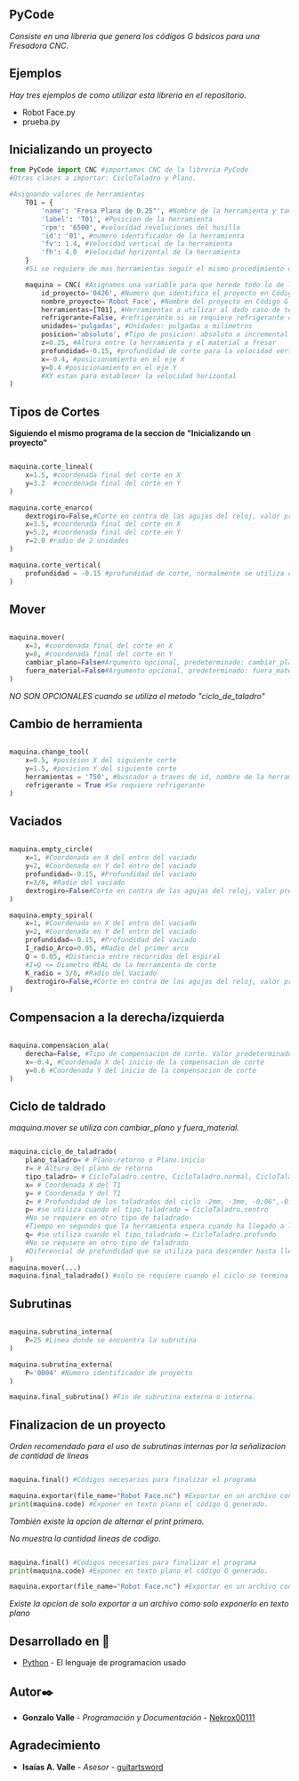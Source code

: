 ## PyCode

_Consiste en una libreria que genera los códigos G básicos para una Fresadora CNC._

## Ejemplos

_Hay tres ejemplos de como utilizar esta libreria en el repositorio._

* Robot Face.py
* prueba.py

## Inicializando un proyecto

``` python
from PyCode import CNC #importamos CNC de la libreria PyCode
#Otras clases a importar: CicloTaladro y Plano.

#Asignando valores de herramientas
    T01 = {
        'name': 'Fresa Plana de 0.25"', #Nombre de la herramienta y tamaño
        'label': 'T01', #Posicion de la herramienta
        'rpm': '6500', #velocidad revoluciones del husillo 
        'id': '01', #numero identificador de la herramienta
        'fv': 1.4, #Velocidad vertical de la herramienta
        'fh': 4.0  #Velocidad horizontal de la herramienta
    }
    #Si se requiere de mas herramientas seguir el mismo procedimiento de T01 y cambiarle numero, id y label.

    maquina = CNC( #Asignamos una variable para que herede todo lo de la clase CNC
        id_proyecto='0426', #Numero que identifica el proyecto en Código G
        nombre_proyecto='Robot Face', #Nombre del proyecto en Código G
        herramientas=[T01], #Herramientas a utilizar al dado caso de tener mas herramientas = [T01,T02,...]
        refrigerante=False, #refrigerante si se requiere refrigerante o no,(Valor predeterminado False "Apagado")
        unidades='pulgadas', #Unidades: pulgadas o milimetros
        posicion='absoluto', #Tipo de posicion: absoluto o incremental
        z=0.25, #Altura entre la herramienta y el material a fresar 
        profundidad=-0.15, #profundidad de corte para la velocidad vertical
        x=-0.4, #posicionamiento en el eje X
        y=0.4 #posicionamiento en el eje Y
        #XY estan para establecer la velocidad horizontal
)
```

## Tipos de Cortes
**Siguiendo el mismo programa de la seccion de "Inicializando un proyecto"**

``` python

maquina.corte_lineal(
    x=1.5, #coordenada final del corte en X
    y=3.2  #coordenada final del corte en Y
)

maquina.corte_enarco(
    dextrogiro=False,#Corte en contra de las agujas del reloj, valor predeterminado True (Con las agujas del reloj)
    x=3.5, #coordenada final del corte en X
    y=5.2, #coordenada final del corte en Y
    r=2.0 #radio de 2 unidades
)

maquina.corte_vertical(
    profundidad = -0.15 #profundidad de corte, normalmente se utiliza con el metodo de mover.
)

```
## Mover
``` python

maquina.mover(
    x=3, #coordenada final del corte en X
    y=0, #coordenada final del corte en Y
    cambiar_plano=False#Argumento opcional, predeterminado: cambiar_plano=False.  
    fuera_material=False#Argumento opcional, predeterminado: fuera_material=False. Si se requiere salir del material, valor de Z definida en la seccion "Inicializando un proyecto"
)
```
*NO SON OPCIONALES cuando se utiliza el metodo "ciclo_de_taladro"*

## Cambio de herramienta
``` python

maquina.change_tool(
    x=0.5, #posicion X del siguiente corte
    y=1.5, #posicion Y del siguiente corte
    herramientas = 'T50', #buscador a traves de id, nombre de la herramienta o el label
    refrigerante = True #Se requiere refrigerante
)

```
## Vaciados
``` python

maquina.empty_circle(
    x=1, #Coordenada en X del entro del vaciado
    y=2, #Coordenada en Y del entro del vaciado
    profundidad=-0.15, #Profundidad del vaciado
    r=3/8, #Radio del vaciado
    dextrogiro=False#Corte en contra de las agujas del reloj, valor predeterminado True (Con las agujas del reloj)
)

maquina.empty_spiral(
    x=1, #Coordenada en X del entro del vaciado
    y=2, #Coordenada en Y del entro del vaciado
    profundidad=-0.15, #Profundidad del vaciado
    I_radio_Arco=0.05, #Radio del primer arco
    Q = 0.05, #Distancia entre recorridos del espiral
    #I=Q <= Diametro REAL de la herramienta de corte
    K_radio = 3/8, #Radio del Vaciado
    dextrogiro=False,#Corte en contra de las agujas del reloj, valor predeterminado True (Con las agujas del reloj)
)

```
## Compensacion a la derecha/izquierda
``` python

maquina.compensacion_ala(
    derecha=False, #Tipo de compensacion de corte. Valor predeterminado: True, argumento opcional si se requiere que sea a la derecha.
    x=-0.4, #Coordenada X del inicio de la compensacion de corte
    y=0.6 #Coordenada Y del inicio de la compensacion de corte
)
```
## Ciclo de taldrado
*maquina.mover se utiliza con cambiar_plano y fuera_material.*
``` python

maquina.ciclo_de_taladrado(
    plano_taladro= # Plano.retorno o Plano.inicio
    r= # Altura del plano de retorno
    tipo_taladro= # CicloTaladro.centro, CicloTaladro.normal, CicloTaladro.profundo
    x= # Coordenada X del T1
    y= # Coordenada Y del T1
    z= # Profundidad de los taladrados del ciclo -2mm, -3mm, -0.06",-0.1
    p= #se utiliza cuando el tipo_taladrado = CicloTaladro.centro
    #No se requiere en otro tipo de taladrado
    #Tiempo en segundos que la herramienta espera cuando ha llegado a la profundidad especificada, antes de moverse al siguiente punto
    q= #se utiliza cuando el tipo_taladrado = CicloTaladro.profundo
    #No se requiere en otro tipo de taladrado
    #Diferencial de profundidad que se utiliza para descender hasta llegar a la profundiad Z.
)
maquina.mover(...)
maquina.final_taladrado() #solo se requiere cuando el ciclo se termina

```

## Subrutinas
``` python

maquina.subrutina_interna(
    P=25 #Linea donde se encuentra la subrutina
)

maquina.subrutina_externa(
    P='0004' #Numero identificador de proyecto
)

maquina.final_subrutina() #Fin de subrutina externa o interna.

```
## Finalizacion de un proyecto
*Orden recomendado para el uso de subrutinas internas por la señalizacion de cantidad de lineas*
``` python

maquina.final() #Códigos necesarios para finalizar el programa

maquina.exportar(file_name="Robot Face.nc") #Exportar en un archivo con extension .gcode, .nc, .txt, entre otros.
print(maquina.code) #Exponer en texto plano el código G generado.

```
*También existe la opcion de alternar el print primero.*

*No muestra la cantidad lineas de codigo.*
``` python

maquina.final() #Códigos necesarios para finalizar el programa
print(maquina.code) #Exponer en texto plano el código G generado.

maquina.exportar(file_name="Robot Face.nc") #Exportar en un archivo con extension .gcode, .nc, .txt, entre otros.
```
*Existe la opcion de solo exportar a un archivo como solo exponerlo en texto plano*

## Desarrollado en 🐍

* [Python](http://www.python.org) - El lenguaje de programacion usado

## Autor✒️

* **Gonzalo Valle** - *Programación y Documentación* - [Nekrox00111](https://github.com/Nekrox00111)

## Agradecimiento

* **Isaías A. Valle** - *Asesor* - [guitartsword](https://github.com/guitartsword)

